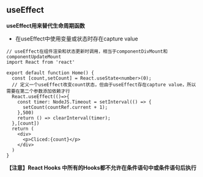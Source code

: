 ## useEffect

**useEffect用来替代生命周期函数**

- 在useEffect中使用变量或状态时存在capture value

```tsx
// useEffect在组件渲染和状态更新时调用，相当于componentDivMount和componentUpdateMount
import React from 'react'

export default function Home() {
  const [count,setCount] = React.useState<number>(0);
  // 定义一个useEffect改变count状态，但由于useEffect存在capture value，所以需要在第二个参数添加依赖才行
  React.useEffect(()=>{
    const timer: NodeJS.Timeout = setInterval(() => {
      setCount(countRef.current + 1);
    },500)
    return () => clearInterval(timer);
  },[count])
  return (
    <div>
      <p>Cliced:{count}</p>
    </div>
  )
}
```

**【注意】React Hooks 中所有的Hooks都不允许在条件语句中或条件语句后执行**